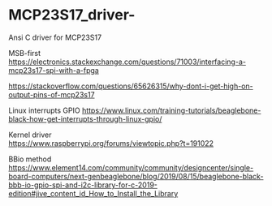 # MCP23S17_driver-
Ansi C driver for MCP23S17 

MSB-first </br>
https://electronics.stackexchange.com/questions/71003/interfacing-a-mcp23s17-spi-with-a-fpga </br>

https://stackoverflow.com/questions/65626315/why-dont-i-get-high-on-output-pins-of-mcp23s17 </br>

Linux interrupts GPIO
https://www.linux.com/training-tutorials/beaglebone-black-how-get-interrupts-through-linux-gpio/

Kernel driver </br>
https://www.raspberrypi.org/forums/viewtopic.php?t=191022

BBio method</br>
https://www.element14.com/community/community/designcenter/single-board-computers/next-genbeaglebone/blog/2019/08/15/beaglebone-black-bbb-io-gpio-spi-and-i2c-library-for-c-2019-edition#jive_content_id_How_to_Install_the_Library


